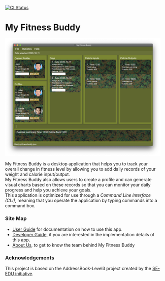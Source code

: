 [![CI Status](https://github.com/AY2021S1-CS2103T-W11-3/tp/workflows/Java%20CI/badge.svg)](https://github.com/AY2021S1-CS2103T-W11-3/tp/actions)

# My Fitness Buddy

![Ui](docs/images/Ui.png)

My Fitness Buddy is a desktop application that helps you to track your overall change in fitness level by allowing you to add daily records of your weight and calorie input/output.  
My Fitness Buddy also allows users to create a profile and can generate visual charts based on these records so that you can monitor your daily progress and help you achieve your goals.  
This application is optimized for use through a *Command Line Interface (CLI)*, meaning that you operate the application by typing commands into a command box.

### Site Map
* [User Guide](https://github.com/AY2021S1-CS2103T-W11-3/tp/blob/master/docs/UserGuide.md) for documentation on how to use this app.
* [Developer Guide](https://github.com/AY2021S1-CS2103T-W11-3/tp/blob/master/docs/DeveloperGuide.md), if you are interested in the implementation details of this app.
* [About Us](https://github.com/AY2021S1-CS2103T-W11-3/tp/blob/master/docs/AboutUs.md), to get to know the team behind My Fitness Buddy

### Acknowledgements  
This project is based on the AddressBook-Level3 project created by the [SE-EDU initiative](https://se-education.org).
